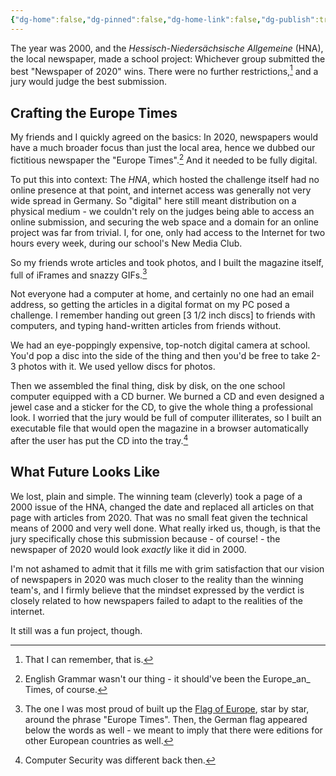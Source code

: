 ```yaml
---
{"dg-home":false,"dg-pinned":false,"dg-home-link":false,"dg-publish":true,"type":"post","disabled rules":["header-increment","yaml-title","yaml-title-alias","file-name-heading"],"title":"Europe Times","dg-permalink":"europe-times/","created-date":"2020-10-20T00:00:00","aliases":["Europe Times"],"linter-yaml-title-alias":"Europe Times","updated-date":"2025-05-05T17:44:22","tags":["pet-project-sematary"],"dg-path":"europe-times.md","permalink":"/europe-times/","dgPassFrontmatter":true,"created":"2020-10-20T00:00:00","updated":"2025-05-05T17:44:22"}
---
```



The year was 2000, and the _Hessisch-Niedersächsische Allgemeine_ (HNA), the local newspaper, made a school project: Whichever group submitted the best "Newspaper of 2020" wins. There were no further restrictions,[^3] and a jury would judge the best submission.

## Crafting the Europe Times
My friends and I quickly agreed on the basics: In 2020, newspapers would have a much broader focus than just the local area, hence we dubbed our fictitious newspaper the "Europe Times".[^4]
And it needed to be fully digital.

To put this into context: The _HNA_, which hosted the challenge itself had no online presence at that point, and internet access was generally not very wide spread in Germany. So "digital" here still meant distribution on a physical medium - we couldn't rely on the judges being able to access an online submission, and securing the web space and a domain for an online project was far from trivial. I, for one, only had access to the Internet for two hours every week, during our school's New Media Club.

So my friends wrote articles and took photos, and I built the magazine itself, full of iFrames and snazzy GIFs.[^2]

Not everyone had a computer at home, and certainly no one had an email address, so getting the articles in a digital format on my PC posed a challenge. I remember handing out green [3 1/2 inch discs] to friends with computers, and typing hand-written articles from friends without.

We had an eye-poppingly expensive, top-notch digital camera at school. You'd pop a disc into the side of the thing and then you'd be free to take 2-3 photos with it. We used yellow discs for photos.

Then we assembled the final thing, disk by disk, on the one school computer equipped with a CD burner. We burned a CD and even designed a jewel case and a sticker for the CD, to give the whole thing a professional look. I worried that the jury would be full of computer illiterates, so I built an executable file that would open the magazine in a browser automatically after the user has put the CD into the tray.[^1]

## What Future Looks Like
We lost, plain and simple.
The winning team (cleverly) took a page of a 2000 issue of the HNA, changed the date and replaced all articles on that page with articles from 2020. That was no small feat given the technical means of 2000 and very well done. What really irked us, though, is that the jury specifically chose this submission because - of course! - the newspaper of 2020 would look _exactly_ like it did in 2000.

I'm not ashamed to admit that it fills me with grim satisfaction that our vision of newspapers in 2020 was much closer to the reality than the winning team's, and I firmly believe that the mindset expressed by the verdict is closely related to how newspapers failed to adapt to the realities of the internet.

It still was a fun project, though.

[^1]: Computer Security was different back then.
[^2]: The one I was most proud of built up the [Flag of Europe](https://en.wikipedia.org/wiki/Flag_of_Europe), star by star, around the phrase "Europe Times". Then, the German flag appeared below the words as well - we meant to imply that there were editions for other European countries as well.
[^3]: That I can remember, that is.
[^4]: English Grammar wasn't our thing - it should've been the Europe_an_ Times, of course.
